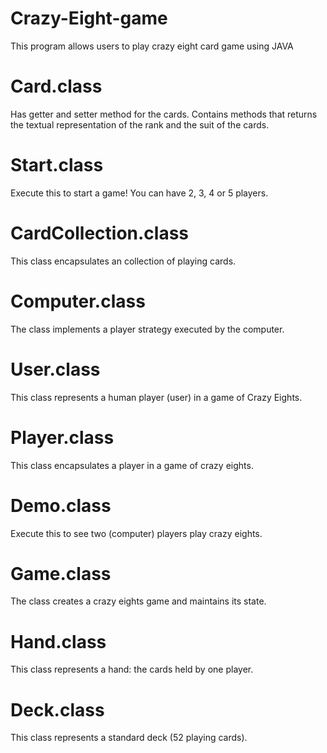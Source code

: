 # Crazy-Eight-game
This program allows users to play crazy eight card game using JAVA

# Card.class
Has getter and setter method for the cards. Contains methods that returns 
the textual representation of the rank and the suit of the cards.

# Start.class
Execute this to start a game! You can have 2, 3, 4 or 5 players.

# CardCollection.class
This class encapsulates an collection of playing cards.

# Computer.class
The class implements a player strategy executed by the computer.

# User.class
This class represents a human player (user) in a game of Crazy Eights.

# Player.class
This class encapsulates a player in a game of crazy eights.

# Demo.class
Execute this to see two (computer) players play crazy eights.

# Game.class
The class creates a crazy eights game and maintains its state.

# Hand.class
This class represents a hand: the cards held by one player.

# Deck.class
This class represents a standard deck (52 playing cards).
